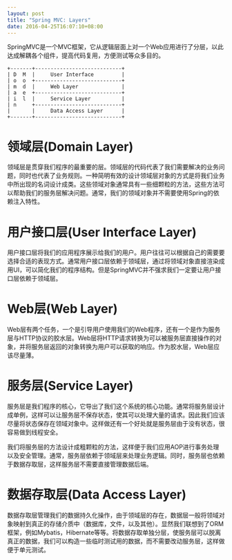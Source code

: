 ```yaml
---
layout: post
title: "Spring MVC: Layers"
date: 2016-04-25T16:07:10+08:00
---
```


SpringMVC是一个MVC框架，它从逻辑层面上对一个Web应用进行了分层，以此达成解耦各个组件，提高代码复用，方便测试等众多目的。

    +-------+----------------------------+
    | D  M  |     User Interface         |
    | o  o  +----------------------------+
    | m  d  |     Web Layer              |
    | a  e  +----------------------------+
    | i  l  |     Service Layer          |
    | n     +----------------------------+
    |       |     Data Access Layer      |
    +-------+----------------------------+

# 领域层(Domain Layer)
领域层是贯穿我们程序的最重要的层。领域层的代码代表了我们需要解决的业务问题，同时也代表了业务规则。一种简明有效的设计领域层对象的方式是将我们业务中所出现的名词设计成类。这些领域对象通常具有一些细颗粒的方法，这些方法可以帮助我们的服务层解决问题。通常，我们的领域对象并不需要使用Spring的依赖注入特性。

# 用户接口层(User Interface Layer)
用户接口层将我们的应用程序展示给我们的用户。用户往往可以根据自己的需要要选择合适的表现方式。通常用户接口层依赖于领域层，通过将领域对象直接渲染成用UI，可以简化我们的程序结构。但是SpringMVC并不强求我们一定要让用户接口层依赖于领域层。

# Web层(Web Layer)
Web层有两个任务，一个是引导用户使用我们的Web程序，还有一个是作为服务层与HTTP协议的胶水层。Web层将HTTP请求转换为可以被服务层直接操作的对象，并将服务层返回的对象转换为用户可以获取的响应。作为胶水层，Web层应该尽量薄。

# 服务层(Service Layer)
服务层是我们程序的核心，它导出了我们这个系统的核心功能。通常将服务层设计成单例，这样可以让服务层不保存状态，使其可以处理大量的请求。因此我们应该尽量将状态保存在领域对象中。这样做还有一个好处就是服务层由于没有状态，很容易做到线程安全。

我们将服务层的方法设计成粗颗粒的方法，这样便于我们应用AOP进行事务处理以及安全管理。通常，服务层依赖于领域层来处理业务逻辑。同时，服务层也依赖于数据存取层，这样服务层不需要直接管理数据后端。

# 数据存取层(Data Access Layer)
数据存取层管理我们的数据持久化操作，由于领域层的存在，数据层一般将领域对象映射到真正的存储介质中（数据库，文件，以及其他）。显然我们联想到了ORM框架，例如Mybatis，Hibernate等等。将数据存取单独分层，使服务层可以脱离真正的数据，我们可以构造一些临时测试用的数据，而不需要改动服务层，这样做便于单元测试。
